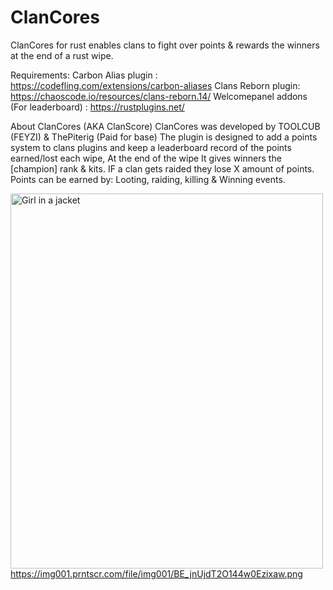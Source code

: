 # ClanCores
ClanCores for rust enables clans to fight over points &amp; rewards the winners at the end of a rust wipe.


Requirements:
Carbon Alias plugin : https://codefling.com/extensions/carbon-aliases
Clans Reborn plugin: https://chaoscode.io/resources/clans-reborn.14/
Welcomepanel addons (For leaderboard) : https://rustplugins.net/

About ClanCores (AKA ClanScore)
ClanCores was developed by TOOLCUB (FEYZI) & ThePiterig (Paid for base) The plugin is designed to add a points system to clans plugins and keep a leaderboard record of the points earned/lost each wipe, At the end of the wipe It gives winners the [champion] rank & kits. IF a clan gets raided they lose X amount of points. Points can be earned by: Looting, raiding, killing & Winning events.

 <img src="https://img001.prntscr.com/file/img001/BE_jnUjdT2O144w0Ezixaw.png" alt="Girl in a jacket" width="500" height="600">  https://img001.prntscr.com/file/img001/BE_jnUjdT2O144w0Ezixaw.png
